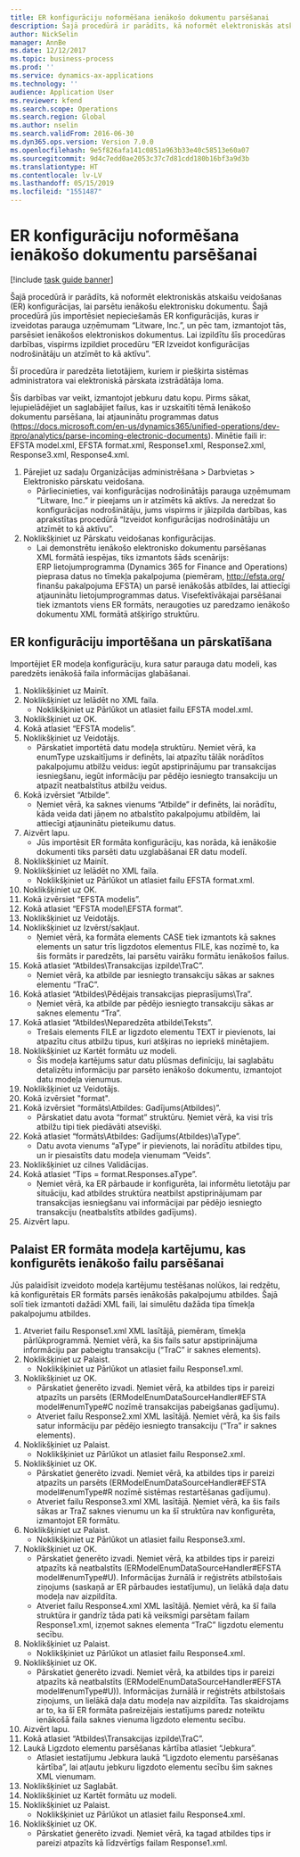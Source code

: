 ```yaml
---
title: ER konfigurāciju noformēšana ienākošo dokumentu parsēšanai
description: Šajā procedūrā ir parādīts, kā noformēt elektroniskās atskaišu veidošanas (ER) konfigurācijas, lai parsētu ienākošu elektronisku dokumentu.
author: NickSelin
manager: AnnBe
ms.date: 12/12/2017
ms.topic: business-process
ms.prod: ''
ms.service: dynamics-ax-applications
ms.technology: ''
audience: Application User
ms.reviewer: kfend
ms.search.scope: Operations
ms.search.region: Global
ms.author: nselin
ms.search.validFrom: 2016-06-30
ms.dyn365.ops.version: Version 7.0.0
ms.openlocfilehash: 9e5f826afa141c0851a963b33e40c58513e60a07
ms.sourcegitcommit: 9d4c7edd0ae2053c37c7d81cdd180b16bf3a9d3b
ms.translationtype: HT
ms.contentlocale: lv-LV
ms.lasthandoff: 05/15/2019
ms.locfileid: "1551487"
---
```

# <a name="design-er-configurations-to-parse-incoming-documents"></a>ER konfigurāciju noformēšana ienākošo dokumentu parsēšanai

[!include [task guide banner](../../includes/task-guide-banner.md)]

Šajā procedūrā ir parādīts, kā noformēt elektroniskās atskaišu veidošanas (ER) konfigurācijas, lai parsētu ienākošu elektronisku dokumentu. Šajā procedūrā jūs importēsiet nepieciešamās ER konfigurācijās, kuras ir izveidotas parauga uzņēmumam “Litware, Inc.”, un pēc tam, izmantojot tās, parsēsiet ienākošos elektroniskos dokumentus. Lai izpildītu šīs procedūras darbības, vispirms izpildiet procedūru “ER Izveidot konfigurācijas nodrošinātāju un atzīmēt to kā aktīvu”.

Šī procedūra ir paredzēta lietotājiem, kuriem ir piešķirta sistēmas administratora vai elektroniskā pārskata izstrādātāja loma. 

Šīs darbības var veikt, izmantojot jebkuru datu kopu. Pirms sākat, lejupielādējiet un saglabājiet failus, kas ir uzskaitīti tēmā Ienākošo dokumentu parsēšana, lai atjauninātu programmas datus (https://docs.microsoft.com/en-us/dynamics365/unified-operations/dev-itpro/analytics/parse-incoming-electronic-documents). Minētie faili ir: EFSTA model.xml, EFSTA format.xml, Response1.xml, Response2.xml, Response3.xml, Response4.xml.

1. Pārejiet uz sadaļu Organizācijas administrēšana > Darbvietas > Elektronisko pārskatu veidošana.
    * Pārliecinieties, vai konfigurācijas nodrošinātājs parauga uzņēmumam “Litware, Inc.” ir pieejams un ir atzīmēts kā aktīvs. Ja neredzat šo konfigurācijas nodrošinātāju, jums vispirms ir jāizpilda darbības, kas aprakstītas procedūrā “Izveidot konfigurācijas nodrošinātāju un atzīmēt to kā aktīvu”.  
2. Noklikšķiniet uz Pārskatu veidošanas konfigurācijas.
    * Lai demonstrētu ienākošo elektronisko dokumentu parsēšanas XML formātā iespējas, tiks izmantots šāds scenārijs: ERP lietojumprogramma (Dynamics 365 for Finance and Operations) pieprasa datus no tīmekļa pakalpojuma (piemēram, http://efsta.org/ finanšu pakalpojuma EFSTA) un parsē ienākošās atbildes, lai attiecīgi atjauninātu lietojumprogrammas datus. Visefektīvākajai parsēšanai tiek izmantots viens ER formāts, neraugoties uz paredzamo ienākošo dokumentu XML formātā atšķirīgo struktūru.   

## <a name="import-and-review-er-configurations"></a>ER konfigurāciju importēšana un pārskatīšana
Importējiet ER modeļa konfigurāciju, kura satur parauga datu modeli, kas paredzēts ienākošā faila informācijas glabāšanai.  
1. Noklikšķiniet uz Mainīt.
2. Noklikšķiniet uz Ielādēt no XML faila.
    * Noklikšķiniet uz Pārlūkot un atlasiet failu EFSTA model.xml.  
3. Noklikšķiniet uz OK.
4. Kokā atlasiet “EFSTA modelis”.
5. Noklikšķiniet uz Veidotājs.
    * Pārskatiet importētā datu modeļa struktūru. Ņemiet vērā, ka enumType uzskaitījums ir definēts, lai atpazītu tālāk norādītos pakalpojumu atbilžu veidus: iegūt apstiprinājumu par transakcijas iesniegšanu, iegūt informāciju par pēdējo iesniegto transakciju un atpazīt neatbalstītus atbilžu veidus.   
6. Kokā izvērsiet “Atbilde”.
    * Ņemiet vērā, ka saknes vienums “Atbilde” ir definēts, lai norādītu, kāda veida dati jāņem no atbalstīto pakalpojumu atbildēm, lai attiecīgi atjauninātu pieteikumu datus.   
7. Aizvērt lapu.
    * Jūs importēsit ER formāta konfigurāciju, kas norāda, kā ienākošie dokumenti tiks parsēti datu uzglabāšanai ER datu modelī.   
8. Noklikšķiniet uz Mainīt.
9. Noklikšķiniet uz Ielādēt no XML faila.
    * Noklikšķiniet uz Pārlūkot un atlasiet failu EFSTA format.xml.  
10. Noklikšķiniet uz OK.
11. Kokā izvērsiet “EFSTA modelis”.
12. Kokā atlasiet “EFSTA model\EFSTA format”.
13. Noklikšķiniet uz Veidotājs.
14. Noklikšķiniet uz Izvērst/sakļaut.
    * Ņemiet vērā, ka formāta elements CASE tiek izmantots kā saknes elements un satur trīs ligzdotos elementus FILE, kas nozīmē to, ka šis formāts ir paredzēts, lai parsētu vairāku formātu ienākošos failus.  
15. Kokā atlasiet “Atbildes\Transakcijas izpilde\TraC”.
    * Ņemiet vērā, ka atbilde par iesniegto transakciju sākas ar saknes elementu “TraC”.   
16. Kokā atlasiet “Atbildes\Pēdējais transakcijas pieprasījums\Tra”.
    * Ņemiet vērā, ka atbilde par pēdējo iesniegto transakciju sākas ar saknes elementu “Tra”.   
17. Kokā atlasiet “Atbildes\Neparedzēta atbilde\Teksts”.
    * Trešais elements FILE ar ligzdoto elementu TEXT ir pievienots, lai atpazītu citus atbilžu tipus, kuri atšķiras no iepriekš minētajiem.   
18. Noklikšķiniet uz Kartēt formātu uz modeli.
    * Šis modeļa kartējums satur datu plūsmas definīciju, lai saglabātu detalizētu informāciju par parsēto ienākošo dokumentu, izmantojot datu modeļa vienumus.  
19. Noklikšķiniet uz Veidotājs.
20. Kokā izvērsiet "format".
21. Kokā izvērsiet “formāts\Atbildes: Gadījums(Atbildes)”.
    * Pārskatiet datu avota “format” struktūru. Ņemiet vērā, ka visi trīs atbilžu tipi tiek piedāvāti atsevišķi.   
22. Kokā atlasiet “formāts\Atbildes: Gadījums(Atbildes)\aType”.
    * Datu avota vienums “aType” ir pievienots, lai norādītu atbildes tipu, un ir piesaistīts datu modeļa vienumam “Veids”.  
23. Noklikšķiniet uz cilnes Validācijas.
24. Kokā atlasiet “Tips = format.Responses.aType”.
    * Ņemiet vērā, ka ER pārbaude ir konfigurēta, lai informētu lietotāju par situāciju, kad atbildes struktūra neatbilst apstiprinājumam par transakcijas iesniegšanu vai informācijai par pēdējo iesniegto transakciju (neatbalstīts atbildes gadījums).   
25. Aizvērt lapu.

## <a name="run-model-mapping-of-er-format-configured-for-parsing-incoming-files"></a>Palaist ER formāta modeļa kartējumu, kas konfigurēts ienākošo failu parsēšanai
Jūs palaidīsit izveidoto modeļa kartējumu testēšanas nolūkos, lai redzētu, kā konfigurētais ER formāts parsēs ienākošās pakalpojumu atbildes. Šajā solī tiek izmantoti dažādi XML faili, lai simulētu dažāda tipa tīmekļa pakalpojumu atbildes.   
1. Atveriet failu Response1.xml XML lasītājā, piemēram, tīmekļa pārlūkprogrammā. Ņemiet vērā, ka šis fails satur apstiprinājuma informāciju par pabeigtu transakciju (“TraC” ir saknes elements).   
2. Noklikšķiniet uz Palaist.
    * Noklikšķiniet uz Pārlūkot un atlasiet failu Response1.xml.  
3. Noklikšķiniet uz OK.
    * Pārskatiet ģenerēto izvadi. Ņemiet vērā, ka atbildes tips ir pareizi atpazīts un parsēts (ERModelEnumDataSourceHandler#EFSTA model#enumType#C nozīmē transakcijas pabeigšanas gadījumu).   
    * Atveriet failu Response2.xml XML lasītājā. Ņemiet vērā, ka šis fails satur informāciju par pēdējo iesniegto transakciju (“Tra” ir saknes elements).   
4. Noklikšķiniet uz Palaist.
    * Noklikšķiniet uz Pārlūkot un atlasiet failu Response2.xml.  
5. Noklikšķiniet uz OK.
    * Pārskatiet ģenerēto izvadi. Ņemiet vērā, ka atbildes tips ir pareizi atpazīts un parsēts (ERModelEnumDataSourceHandler#EFSTA model#enumType#R nozīmē sistēmas restartēšanas gadījumu).   
    * Atveriet failu Response3.xml XML lasītājā. Ņemiet vērā, ka šis fails sākas ar TraZ saknes vienumu un ka šī struktūra nav konfigurēta, izmantojot ER formātu.   
6. Noklikšķiniet uz Palaist.
    * Noklikšķiniet uz Pārlūkot un atlasiet failu Response3.xml.  
7. Noklikšķiniet uz OK.
    * Pārskatiet ģenerēto izvadi. Ņemiet vērā, ka atbildes tips ir pareizi atpazīts kā neatbalstīts (ERModelEnumDataSourceHandler#EFSTA model#enumType#U). Informācijas žurnālā ir reģistrēts atbilstošais ziņojums (saskaņā ar ER pārbaudes iestatījumu), un lielākā daļa datu modeļa nav aizpildīta.   
    * Atveriet failu Response4.xml XML lasītājā. Ņemiet vērā, ka šī faila struktūra ir gandrīz tāda pati kā veiksmīgi parsētam failam Response1.xml, izņemot saknes elementa “TraC” ligzdotu elementu secību.   
8. Noklikšķiniet uz Palaist.
    * Noklikšķiniet uz Pārlūkot un atlasiet failu Response4.xml.  
9. Noklikšķiniet uz OK.
    * Pārskatiet ģenerēto izvadi. Ņemiet vērā, ka atbildes tips ir pareizi atpazīts kā neatbalstīts (ERModelEnumDataSourceHandler#EFSTA model#enumType#U)). Informācijas žurnālā ir reģistrēts atbilstošais ziņojums, un lielākā daļa datu modeļa nav aizpildīta. Tas skaidrojams ar to, ka šī ER formāta pašreizējais iestatījums paredz noteiktu ienākošā faila saknes vienuma ligzdoto elementu secību.   
10. Aizvērt lapu.
11. Kokā atlasiet “Atbildes\Transakcijas izpilde\TraC”.
12. Laukā Ligzdoto elementu parsēšanas kārtība atlasiet “Jebkura”.
    * Atlasiet iestatījumu Jebkura laukā “Ligzdoto elementu parsēšanas kārtība”, lai atļautu jebkuru ligzdoto elementu secību šim saknes XML vienumam.  
13. Noklikšķiniet uz Saglabāt.
14. Noklikšķiniet uz Kartēt formātu uz modeli.
15. Noklikšķiniet uz Palaist.
    * Noklikšķiniet uz Pārlūkot un atlasiet failu Response4.xml.  
16. Noklikšķiniet uz OK.
    * Pārskatiet ģenerēto izvadi. Ņemiet vērā, ka tagad atbildes tips ir pareizi atpazīts kā līdzvērtīgs failam Response1.xml.  

